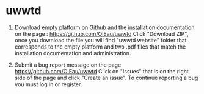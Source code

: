 # uwwtd

1. Download empty platform on Github and the installation documentation
on the page :  https://github.com/OIEau/uwwtd
Click "Download ZIP", once you download the file you will find "uwwtd website" folder that corresponds to the empty platform and two .pdf files
that match the installation documentation and administration.

2. Submit a bug report message 
on the page https://github.com/OIEau/uwwtd
Click on "Issues" that is on the right side of the page and click  "Create an issue".
To continue reporting a bug you must log in or register.

